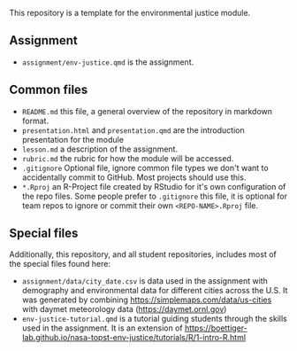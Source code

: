 This repository is a template for the environmental justice module. 

## Assignment

- `assignment/env-justice.qmd` is the assignment.

## Common files

- `README.md` this file, a general overview of the repository in markdown format.
- `presentation.html` and `presentation.qmd` are the introduction presentation for the module
- `lesson.md` a description of the assignment.
- `rubric.md` the rubric for how the module will be accessed.
- `.gitignore` Optional file, ignore common file types we don't want to accidentally commit to GitHub. Most projects should use this. 
- `*.Rproj` an R-Project file created by RStudio for it's own configuration of the repo files.  Some people prefer to `.gitignore` this file, it is optional for team repos to ignore or commit their own `<REPO-NAME>.Rproj` file.
  
## Special files

Additionally, this repository, and all student repositories, includes most of the special files found here:

- `assignment/data/city_date.csv` is data used in the assignment with demography and environmental data for different cities across the U.S.  It was generated by combining <https://simplemaps.com/data/us-cities> with daymet meteorology data (<https://daymet.ornl.gov>)
- `env-justice-tutorial.qmd` is a tutorial guiding students through the skills used in the assignment.  It is an extension of <https://boettiger-lab.github.io/nasa-topst-env-justice/tutorials/R/1-intro-R.html>



